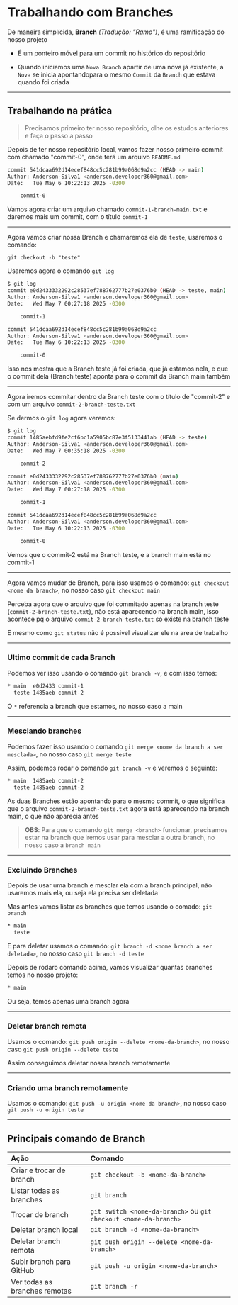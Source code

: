 # **Trabalhando com Branches**

De maneira simplícida, **Branch** _(Tradução: "Ramo")_, é uma ramificação do nosso projeto

- É um ponteiro móvel para um commit no histórico do repositório

- Quando iniciamos uma `Nova Branch` apartir de uma nova já existente, a `Nova` se inicia apontandopara o mesmo `Commit` da `Branch` que estava quando foi criada

---

## **Trabalhando na prática**

> Precisamos primeiro ter nosso repositório, olhe os estudos anteriores e faça o passo a passo

Depois de ter nosso repositório local, vamos fazer nosso primeiro commit com chamado "commit-0", onde terá um arquivo `README.md`

```bash
commit 541dcaa692d14ecef848cc5c281b99a068d9a2cc (HEAD -> main)
Author: Anderson-Silva1 <anderson.developer360@gmail.com>
Date:   Tue May 6 10:22:13 2025 -0300

    commit-0
```

Vamos agora criar um arquivo chamado `commit-1-branch-main.txt` e daremos mais um commit, com o título `commit-1`

---

Agora vamos criar nossa Branch e chamaremos ela de `teste`, usaremos o comando:

`git checkout -b "teste"`

Usaremos agora o comando `git log`

```bash
$ git log
commit e0d2433332292c28537ef788762777b27e0376b0 (HEAD -> teste, main)
Author: Anderson-Silva1 <anderson.developer360@gmail.com>
Date:   Wed May 7 00:27:18 2025 -0300

    commit-1

commit 541dcaa692d14ecef848cc5c281b99a068d9a2cc
Author: Anderson-Silva1 <anderson.developer360@gmail.com>
Date:   Tue May 6 10:22:13 2025 -0300

    commit-0
```

Isso nos mostra que a Branch teste já foi criada, que já estamos nela, e que o commit dela (Branch teste) aponta para o commit da Branch main também

---

Agora iremos commitar dentro da Branch teste com o título de "commit-2" e com um arquivo `commit-2-branch-teste.txt`

Se dermos o `git log` agora veremos:

```bash
$ git log
commit 1485aebfd9fe2cf6bc1a5905bc87e3f5133441ab (HEAD -> teste)
Author: Anderson-Silva1 <anderson.developer360@gmail.com>
Date:   Wed May 7 00:35:18 2025 -0300

    commit-2

commit e0d2433332292c28537ef788762777b27e0376b0 (main)
Author: Anderson-Silva1 <anderson.developer360@gmail.com>
Date:   Wed May 7 00:27:18 2025 -0300

    commit-1

commit 541dcaa692d14ecef848cc5c281b99a068d9a2cc
Author: Anderson-Silva1 <anderson.developer360@gmail.com>
Date:   Tue May 6 10:22:13 2025 -0300

    commit-0
```

Vemos que o commit-2 está na Branch teste, e a branch main está no commit-1

---

Agora vamos mudar de Branch, para isso usamos o comando: `git checkout <nome da branch>`, no nosso caso `git checkout main`

Perceba agora que o arquivo que foi commitado apenas na branch teste (`commit-2-branch-teste.txt`), não está aparecendo na branch main, isso acontece pq o arquivo `commit-2-branch-teste.txt` só existe na branch teste

E mesmo como `git status` não é possivel visualizar ele na area de trabalho

---

### Ultimo commit de cada Branch

Podemos ver isso usando o comando `git branch -v`, e com isso temos:

```bash
* main  e0d2433 commit-1
  teste 1485aeb commit-2
```

O `*` referencia a branch que estamos, no nosso caso a main

---

### Mesclando branches

Podemos fazer isso usando o comando `git merge <nome da branch a ser mesclada>`, no nosso caso `git merge teste`

Assim, podemos rodar o comando `git branch -v` e veremos o seguinte:

```bash
* main  1485aeb commit-2
  teste 1485aeb commit-2
```

As duas Branches estão apontando para o mesmo commit, o que significa que o arquivo `commit-2-branch-teste.txt` agora está aparecendo na branch main, o que não aparecia antes

> **OBS**: Para que o comando `git merge <branch>` funcionar, precisamos estar na branch que iremos usar para mesclar a outra branch, no nosso caso a `branch main`

---

### Excluindo Branches

Depois de usar uma branch e mesclar ela com a branch principal, não usaremos mais ela, ou seja ela precisa ser deletada

Mas antes vamos listar as branches que temos usando o comado: `git branch`

```bash
* main
  teste
```

E para deletar usamos o comando: `git branch -d <nome branch a ser deletada>`, no nosso caso `git branch -d teste`

Depois de rodaro comando acima, vamos visualizar quantas branches temos no nosso projeto:

```bash
* main
```

Ou seja, temos apenas uma branch agora

---

### Deletar branch remota

Usamos o comando: `git push origin --delete <nome-da-branch>`, no nosso caso `git push origin --delete teste`

Assim conseguimos deletar nossa branch remotamente

---

### Criando uma branch remotamente

Usamos o comando: `git push -u origin <nome da branch>`, no nosso caso `git push -u origin teste`

---

## Principais comando de Branch

| Ação                          | Comando                                                          |
| :---------------------------- | :--------------------------------------------------------------- |
| Criar e trocar de branch      | `git checkout -b <nome-da-branch>`                               |
| Listar todas as branches      | `git branch`                                                     |
| Trocar de branch              | `git switch <nome-da-branch>` ou `git checkout <nome-da-branch>` |
| Deletar branch local          | `git branch -d <nome-da-branch>`                                 |
| Deletar branch remota         | `git push origin --delete <nome-da-branch>`                      |
| Subir branch para GitHub      | `git push -u origin <nome-da-branch>`                            |
| Ver todas as branches remotas | `git branch -r`                                                  |
